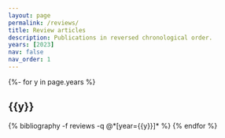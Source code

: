 ```yaml
---
layout: page
permalink: /reviews/
title: Review articles
description: Publications in reversed chronological order.
years: [2023]
nav: false
nav_order: 1
---
```

<!-- _pages/reviews.md -->
<div class="publications">

{%- for y in page.years %}
  <h2 class="year">{{y}}</h2>
  {% bibliography -f reviews -q @*[year={{y}}]* %}
{% endfor %}

</div>
